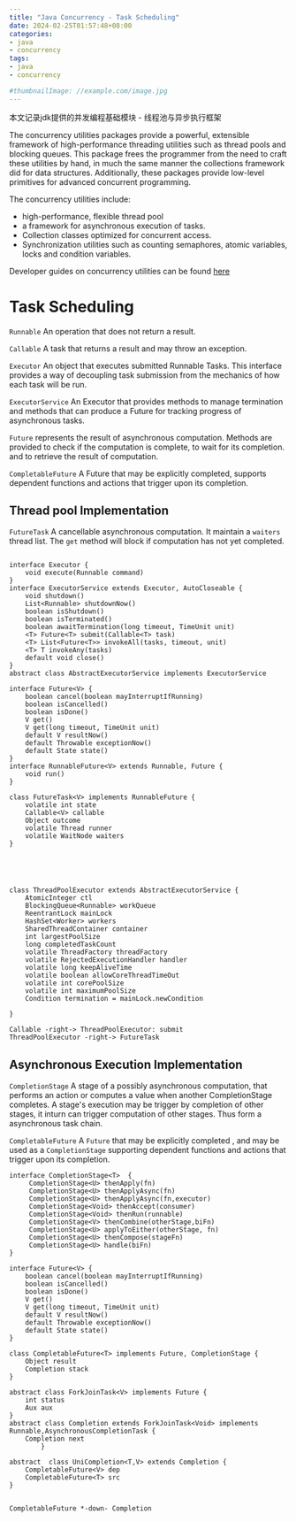 ```yaml
---
title: "Java Concurrency - Task Scheduling"
date: 2024-02-25T01:57:48+08:00
categories:
- java
- concurrency
tags:
- java
- concurrency

#thumbnailImage: //example.com/image.jpg
---
```

本文记录jdk提供的并发编程基础模块 - 线程池与异步执行框架
<!--more-->


The concurrency utilities packages provide a powerful, extensible framework of high-performance threading utilities such as thread pools and blocking queues. This package frees the programmer from the need to craft these utilities by hand, in much the same manner the collections framework did for data structures. Additionally, these packages provide low-level primitives for advanced concurrent programming.

The concurrency utilities include:
* high-performance, flexible thread pool
* a framework for asynchronous execution of tasks.
* Collection classes optimized for concurrent access.
* Synchronization utilities such as counting semaphores, atomic variables, locks and condition variables. 


Developer guides on concurrency utilities can be found [here](https://docs.oracle.com/en/java/javase/21/core/concurrency.html#GUID-59C16A2D-57CE-4C83-9D6F-91A48E01E3C6)

<!--more-->

# Task Scheduling

`Runnable` An operation that does not return a result.

`Callable` A task that returns a result and may throw an exception.

`Executor` An object that executes submitted Runnable Tasks. This interface provides a way of decoupling task submission from the mechanics of how each task will be run.

`ExecutorService` An Executor that provides methods to manage termination and methods that can produce a Future for tracking progress of asynchronous tasks.

`Future` represents the result of asynchronous computation. Methods are provided to check if the computation is complete, to wait for its completion. and to retrieve the result of computation.

`CompletableFuture` A Future that may be explicitly completed, supports dependent functions and actions that trigger upon its completion.




## Thread pool Implementation

`FutureTask` A cancellable asynchronous computation.
It maintain a `waiters` thread list.
The `get` method will block if computation has not yet completed.  

```plantuml

interface Executor {
    void execute(Runnable command)
}
interface ExecutorService extends Executor, AutoCloseable {
    void shutdown()
    List<Runnable> shutdownNow()
    boolean isShutdown()
    boolean isTerminated()
    boolean awaitTermination(long timeout, TimeUnit unit)
    <T> Future<T> submit(Callable<T> task)
    <T> List<Future<T>> invokeAll(tasks, timeout, unit)
    <T> T invokeAny(tasks)
    default void close()
}
abstract class AbstractExecutorService implements ExecutorService

interface Future<V> {
    boolean cancel(boolean mayInterruptIfRunning)
    boolean isCancelled()
    boolean isDone()
    V get() 
    V get(long timeout, TimeUnit unit)
    default V resultNow() 
    default Throwable exceptionNow()
    default State state()
}
interface RunnableFuture<V> extends Runnable, Future {
    void run()
}

class FutureTask<V> implements RunnableFuture {
    volatile int state
    Callable<V> callable
    Object outcome
    volatile Thread runner
    volatile WaitNode waiters
}





class ThreadPoolExecutor extends AbstractExecutorService {
    AtomicInteger ctl
    BlockingQueue<Runnable> workQueue
    ReentrantLock mainLock
    HashSet<Worker> workers
    SharedThreadContainer container
    int largestPoolSize
    long completedTaskCount
    volatile ThreadFactory threadFactory
    volatile RejectedExecutionHandler handler
    volatile long keepAliveTime
    volatile boolean allowCoreThreadTimeOut
    volatile int corePoolSize
    volatile int maximumPoolSize
    Condition termination = mainLock.newCondition

}

Callable -right-> ThreadPoolExecutor: submit
ThreadPoolExecutor -right-> FutureTask

```

## Asynchronous Execution Implementation

`CompletionStage` A stage of a possibly asynchronous computation, that performs an action or computes a value when another CompletionStage completes.
A stage's execution may be trigger by completion of other stages, it inturn can trigger computation of other stages. Thus form a asynchronous task chain.


`CompletableFuture` A `Future` that may be explicitly completed , and may be used as a `CompletionStage` supporting dependent functions and actions that trigger upon its completion.



```plantuml
interface CompletionStage<T>  {
     CompletionStage<U> thenApply(fn)
     CompletionStage<U> thenApplyAsync(fn)
     CompletionStage<U> thenApplyAsync(fn,executor)
     CompletionStage<Void> thenAccept(consumer)
     CompletionStage<Void> thenRun(runnable)
     CompletionStage<V> thenCombine(otherStage,biFn)
     CompletionStage<U> applyToEither(otherStage, fn)
     CompletionStage<U> thenCompose(stageFn)
     CompletionStage<U> handle(biFn)
}

interface Future<V> {
    boolean cancel(boolean mayInterruptIfRunning)
    boolean isCancelled()
    boolean isDone()
    V get() 
    V get(long timeout, TimeUnit unit)
    default V resultNow() 
    default Throwable exceptionNow()
    default State state()
}

class CompletableFuture<T> implements Future, CompletionStage {
    Object result
    Completion stack
}

abstract class ForkJoinTask<V> implements Future {
    int status
    Aux aux
}
abstract class Completion extends ForkJoinTask<Void> implements Runnable,AsynchronousCompletionTask {
    Completion next
        }

abstract  class UniCompletion<T,V> extends Completion {
    CompletableFuture<V> dep
    CompletableFuture<T> src
}


CompletableFuture *-down- Completion
```
